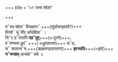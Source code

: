 +++
title = "०९ यस्य श्वेता"

+++

य᳓स्य श्वेता᳓ विचक्षणा᳓ +++(सूर्याचन्द्रमसौ?)+++  
तिस्रो᳓ भू᳓मीर् अधिक्षितः᳓ ।  
त्रि᳓र् उ᳓त्तराणि **पप्र᳓तुर्**+++(←पूरणे)+++,  
व᳓रुणस्य ध्रुवं᳓ +++(→ध्रुवतारया)+++ स᳓दः,  
स᳓ सप्ताना᳓म् +++(ऋक्षमण्डलगतानां)+++ **इरज्यति**+++(=इष्टे)+++  
**न᳓भन्ताम्** अन्यके᳓ समे ॥
